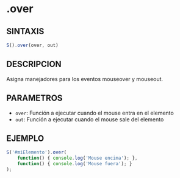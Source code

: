 # .over

## SINTAXIS
```javascript
S().over(over, out)
```

## DESCRIPCION
Asigna manejadores para los eventos mouseover y mouseout.

## PARAMETROS
- `over`: Función a ejecutar cuando el mouse entra en el elemento
- `out`: Función a ejecutar cuando el mouse sale del elemento

## EJEMPLO
```javascript
S('#miElemento').over(
    function() { console.log('Mouse encima'); },
    function() { console.log('Mouse fuera'); }
);
```